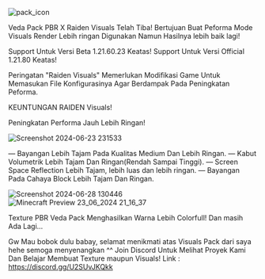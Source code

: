 ![pack_icon](https://github.com/VedaRyden/VEDA-PBR-PACK/assets/117094889/b4e7d479-45a1-4fc1-bd62-c47557837081)

Veda Pack PBR X Raiden Visuals Telah Tiba!
Bertujuan Buat Peforma Mode Visuals Render Lebih ringan Digunakan Namun Hasilnya lebih baik lagi!

Support Untuk Versi Beta 1.21.60.23 Keatas!
Support Untuk Versi Official 1.21.80 Keatas!

Peringatan
"Raiden Visuals" Memerlukan Modifikasi Game Untuk Memasukan File Konfigurasinya Agar Berdampak Pada Peningkatan Peforma.

 KEUNTUNGAN RAIDEN Visuals!

Peningkatan Performa Jauh Lebih Ringan!

![Screenshot 2024-06-23 231533](https://github.com/VedaRyden/VEDA-PBR-PACK/assets/117094889/aba3b095-37fc-43c6-83e8-da360c372252)

— Bayangan Lebih Tajam Pada Kualitas Medium Dan Lebih Ringan.
— Kabut Volumetrik Lebih Tajam Dan Ringan(Rendah Sampai Tinggi).
— Screen Space Reflection Lebih Tajam, lebih luas dan lebih ringan.
— Bayangan Pada Cahaya Block Lebih Tajam Dan Ringan.

![Screenshot 2024-06-28 130446](https://github.com/VedaRyden/VEDA-PBR-PACK/assets/117094889/159d1210-5eb0-478d-85cb-99e4e221db44)
![Minecraft Preview 23_06_2024 21_16_37](https://github.com/VedaRyden/VEDA-PBR-PACK/assets/117094889/118761a7-79aa-44ea-8690-19e3ce21a689)

Texture PBR Veda Pack Menghasilkan Warna Lebih Colorfull! Dan masih Ada Lagi...

Gw Mau bobok dulu babay, selamat menikmati atas Visuals Pack dari saya hehe semoga menyenangkan ^^
Join Discord Untuk Melihat Proyek Kami Dan Belajar Membuat Texture maupun Visuals!
Link : https://discord.gg/U2SUvJKQkk